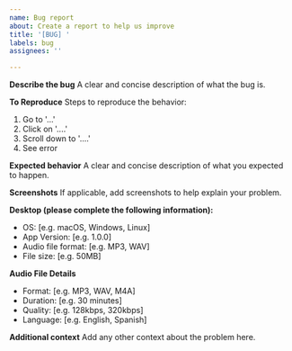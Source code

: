 ```yaml
---
name: Bug report
about: Create a report to help us improve
title: '[BUG] '
labels: bug
assignees: ''

---
```


**Describe the bug**
A clear and concise description of what the bug is.

**To Reproduce**
Steps to reproduce the behavior:
1. Go to '...'
2. Click on '....'
3. Scroll down to '....'
4. See error

**Expected behavior**
A clear and concise description of what you expected to happen.

**Screenshots**
If applicable, add screenshots to help explain your problem.

**Desktop (please complete the following information):**
 - OS: [e.g. macOS, Windows, Linux]
 - App Version: [e.g. 1.0.0]
 - Audio file format: [e.g. MP3, WAV]
 - File size: [e.g. 50MB]

**Audio File Details**
 - Format: [e.g. MP3, WAV, M4A]
 - Duration: [e.g. 30 minutes]
 - Quality: [e.g. 128kbps, 320kbps]
 - Language: [e.g. English, Spanish]

**Additional context**
Add any other context about the problem here.